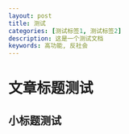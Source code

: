 ```yaml
---
layout: post
title: 测试
categories: [测试标签1, 测试标签2]
description: 这是一个测试文档
keywords: 高功能, 反社会 
---
```


# **文章标题测试**
## 小标题测试